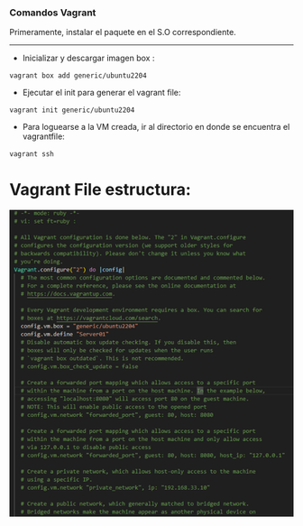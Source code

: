 ### **Comandos Vagrant**

Primeramente, instalar el paquete en el S.O correspondiente.

---


* Inicializar y descargar imagen box :

```
vagrant box add generic/ubuntu2204
```



* Ejecutar el init para generar el vagrant file:

```
vagrant init generic/ubuntu2204
```



* Para loguearse a la VM creada, ir al directorio en donde se encuentra el vagrantfile:

```
vagrant ssh
```



# **Vagrant File estructura:**

![1712770690094.png](./1712770690094.png)
